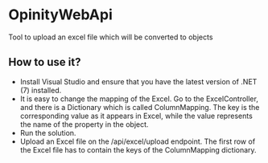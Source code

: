 # OpinityWebApi

Tool to upload an excel file which will be converted to objects

## How to use it?
- Install Visual Studio and ensure that you have the latest version of .NET (7) installed.
- It is easy to change the mapping of the Excel. Go to the ExcelController, and there is a Dictionary which is called ColumnMapping. 
The key is the corresponding value as it appears in Excel, while the value represents the name of the property in the object.
- Run the solution.
- Upload an Excel file on the /api/excel/upload endpoint. The first row of the Excel file has to contain the keys of the ColumnMapping dictionary.
